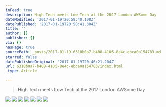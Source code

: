 ```yaml
---
inFeed: true
description: High Tech meets Low Tech at the 2017 London AWSome Day
dateModified: '2017-01-19T20:58:40.108Z'
datePublished: '2017-01-19T20:58:41.304Z'
title: ''
author: []
publisher: {}
via: {}
hasPage: true
sourcePath: _posts/2017-01-19-6318b0a7-b408-4105-8e4c-ebca0a154783.md
starred: false
datePublishedOriginal: '2017-01-19T20:46:21.204Z'
url: 6318b0a7-b408-4105-8e4c-ebca0a154783/index.html
_type: Article

---
```

> High Tech meets Low Tech at the 2017 London AWSome Day

![](https://the-grid-user-content.s3-us-west-2.amazonaws.com/be87c946-2e8d-45ee-9096-9794aa93949a.jpg)
![](https://the-grid-user-content.s3-us-west-2.amazonaws.com/fc84edeb-3800-4e98-b173-3eb2a3393460.jpg)
![](https://the-grid-user-content.s3-us-west-2.amazonaws.com/710524f1-bd9b-414c-a1a2-ffab04da49c4.jpg)
![](https://the-grid-user-content.s3-us-west-2.amazonaws.com/633fc91e-8197-4b0e-ba3e-30518c331da5.jpg)
![](https://the-grid-user-content.s3-us-west-2.amazonaws.com/b9829d1f-aaac-4ad3-a101-f337ba77e7f7.jpg)
![](https://the-grid-user-content.s3-us-west-2.amazonaws.com/08dcd581-a0da-4c56-b0df-2bdb3b7d8563.jpg)
![](https://the-grid-user-content.s3-us-west-2.amazonaws.com/00deafb0-b449-4b01-82a5-c6c527c68382.jpg)